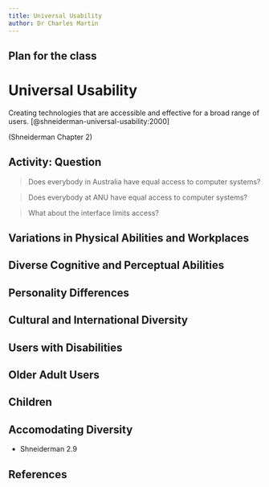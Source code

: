 ```yaml
---
title: Universal Usability
author: Dr Charles Martin
---
```


## Plan for the class

# Universal Usability

Creating technologies that are accessible and effective for a broad range of users. [@shneiderman-universal-usability:2000]

(Shneiderman Chapter 2) 

## Activity: Question

> Does everybody in Australia have equal access to computer systems?

> Does everybody at ANU have equal access to computer systems?

> What about the interface limits access?

## Variations in Physical Abilities and Workplaces

## Diverse Cognitive and Perceptual Abilities

## Personality Differences

## Cultural and International Diversity

## Users with Disabilities

## Older Adult Users

## Children

## Accomodating Diversity

- Shneiderman 2.9

## References
